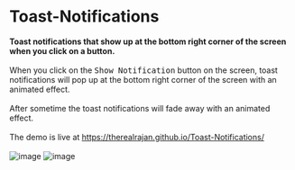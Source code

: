 # Toast-Notifications
**Toast notifications that show up at the bottom right corner of the screen when you click on a button.**
<br><br>
When you click on the <kbd>Show Notification</kbd> button on the screen, toast notifications will pop up at the bottom right corner of the screen with an animated effect.<br><br>
After sometime the toast notifications will fade away with an animated effect.<br><br>
The demo is live at https://therealrajan.github.io/Toast-Notifications/ <br><br>
![image](https://user-images.githubusercontent.com/22878736/129711144-c9cd97a8-b879-497d-8338-1f5dfbcde328.png)
![image](https://user-images.githubusercontent.com/22878736/129711276-762b22c7-168c-4433-b428-0e138336fca3.png)

